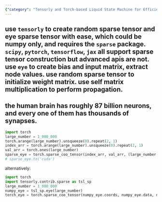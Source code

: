 ```yaml
---
{"category": "Tensorly and Torch-based Liquid State Machine for Efficient Data Processing of Complex Datasets like Brain Neurons", "created": "2023-11-14T13:58:28.712Z", "date": "2023-11-14 13:58:28", "description": "This text explains the process of creating a sparse matrix-based liquid state machine using tensorly and torch libraries. It focuses on efficient data processing for intricate datasets such as brain neurons.", "modified": "2023-11-14T16:02:49.104Z", "tags": ["sparse matrix", "liquid state machine", "tensorly", "torch", "efficient data processing", "complex datasets", "brain neurons"], "title": "Create sparse matrix based liquid state machine"}
---
```

use `tensorly` to create random sparse tensor and eye sparse tensor with ease, which could be numpy only, and requires the `sparse` package.
`scipy`, `pytorch`, `tensorflow`, `jax` all support sparse tensor construction but advanced apis are not.
use `eye` to create bias and input matrix, extract node values. use random sparse tensor to initialize weight matrix. use self matrix multiplication to perform propagation.
---
the human brain has roughly 87 billion neurons, and every one of them has thousands of synapses.
---
```python
import torch
large_number = 1_000_000
torch.arange(large_number).unsqueeze(0).repeat(2, 1)
index_arr = torch.arange(large_number).unsqueeze(0).repeat(2, 1)
val_arr = torch.ones(large_number)
sparse_eye = torch.sparse_coo_tensor(index_arr, val_arr, (large_number, large_number))
# sparse_eye.to('cuda')
```
alternatively:
```python
import torch
import tensorly.contrib.sparse as tsl_sp
large_number = 1_000_000
numpy_eye = tsl_sp.eye(large_number)
torch_eye = torch.sparse_coo_tensor(numpy_eye.coords, numpy_eye.data, numpy_eye.shape)
```
